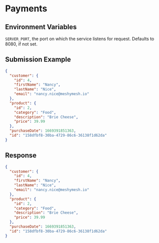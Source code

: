 # Payments

## Environment Variables

`SERVER_PORT`, the port on which the service listens for request. Defaults to 8080, if not set.

## Submission Example

```json
{
  "customer": {
    "id": 4,
    "firstName": "Nancy",
    "lastName": "Nice",
    "email": "nancy.nice@meshymesh.io"
  },
  "product": {
    "id": 2,
    "category": "Food",
    "description": "Brie Cheese",
    "price": 39.99
  },
  "purchaseDate": 1669391851363,
  "id": "158dfbf8-30ba-4729-86c6-36138f1d62da"
}
```
## Response

```json
{
  "customer": {
    "id": 4,
    "firstName": "Nancy",
    "lastName": "Nice",
    "email": "nancy.nice@meshymesh.io"
  },
  "product": {
    "id": 2,
    "category": "Food",
    "description": "Brie Cheese",
    "price": 39.99
  },
  "purchaseDate": 1669391851363,
  "id": "158dfbf8-30ba-4729-86c6-36138f1d62da"
}
```

